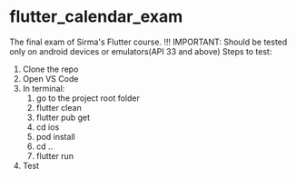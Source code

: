 # flutter_calendar_exam

The final exam of Sirma's Flutter course.
!!! IMPORTANT: Should be tested only on android devices or emulators(API 33 and above)
Steps to test:
1. Clone the repo
2. Open VS Code
3. In terminal:
    1. go to the project root folder
    2. flutter clean
    3. flutter pub get
    4. cd ios
    5. pod install
    6. cd ..
    7. flutter run
4. Test
